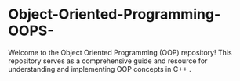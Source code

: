 # Object-Oriented-Programming-OOPS-
Welcome to the Object Oriented Programming (OOP) repository! This repository serves as a comprehensive guide and resource for understanding and implementing OOP concepts in C++ .
